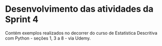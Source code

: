 # Desenvolvimento das atividades da Sprint 4

 Contém exemplos realizados no decorrer do curso de Estatística Descritiva com Python - seções 1, 3 a 8 - via Udemy.
